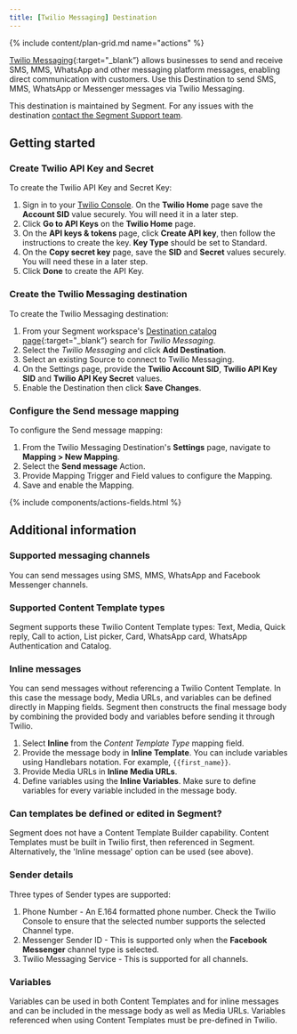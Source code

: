 ```yaml
---
title: [Twilio Messaging] Destination
---
```


{% include content/plan-grid.md name="actions" %}

[Twilio Messaging](https://www.twilio.com/en-us/messaging/?utm_source=segmentio&utm_medium=docs&utm_campaign=partners){:target="_blank”} allows businesses to send and receive SMS, MMS, WhatsApp and other messaging platform messages, enabling direct communication with customers. Use this Destination to send SMS, MMS, WhatsApp or Messenger messages via Twilio Messaging.  

This destination is maintained by Segment. For any issues with the destination [contact the Segment Support team](mailto:friends@segment.com).

## Getting started

### Create Twilio API Key and Secret

To create the Twilio API Key and Secret Key:
1. Sign in to your [Twilio Console](https://console.twilio.com/). On the **Twilio Home** page save the **Account SID** value securely. You will need it in a later step. 
2. Click **Go to API Keys** on the **Twilio Home** page.
3. On the **API keys & tokens** page, click **Create API key**, then follow the instructions to create the key. **Key Type** should be set to Standard.
4. On the **Copy secret key** page, save the **SID** and **Secret** values securely. You will need these in a later step. 
5. Click **Done** to create the API Key. 

### Create the Twilio Messaging destination 

To create the Twilio Messaging destination:
1. From your Segment workspace's [Destination catalog page](https://app.segment.com/goto-my-workspace/destinations/catalog){:target="_blank”} search for *Twilio Messaging*.
2. Select the *Twilio Messaging* and click **Add Destination**.
3. Select an existing Source to connect to Twilio Messaging.
4. On the Settings page, provide the **Twilio Account SID**, **Twilio API Key SID** and **Twilio API Key Secret** values.
5. Enable the Destination then click **Save Changes**. 

### Configure the Send message mapping

To configure the Send message mapping:
1. From the Twilio Messaging Destination's **Settings** page, navigate to **Mapping > New Mapping**.  
2. Select the **Send message** Action. 
3. Provide Mapping Trigger and Field values to configure the Mapping. 
4. Save and enable the Mapping. 

{% include components/actions-fields.html %}

## Additional information

### Supported messaging channels
You can send messages using SMS, MMS, WhatsApp and Facebook Messenger channels. 

### Supported Content Template types
Segment supports these Twilio Content Template types: Text, Media, Quick reply, Call to action, List picker, Card, WhatsApp card, WhatsApp Authentication and Catalog.

### Inline messages
You can send messages without referencing a Twilio Content Template. In this case the message body, Media URLs, and variables can be defined directly in Mapping fields. Segment then constructs the final message body by combining the provided body and variables before sending it through Twilio.

1. Select **Inline** from the *Content Template Type* mapping field. 
2. Provide the message body in **Inline Template**. You can include variables using Handlebars notation. For example, `{{first_name}}`.
3. Provide Media URLs in **Inline Media URLs**. 
4. Define variables using the **Inline Variables**. Make sure to define variables for every variable included in the message body. 

### Can templates be defined or edited in Segment?
Segment does not have a Content Template Builder capability. Content Templates must be built in Twilio first, then referenced in Segment. Alternatively, the 'Inline message' option can be used (see above). 

### Sender details
Three types of Sender types are supported: 
1. Phone Number - An E.164 formatted phone number. Check the Twilio Console to ensure that the selected number supports the selected Channel type. 
2. Messenger Sender ID - This is supported only when the **Facebook Messenger** channel type is selected.
3. Twilio Messaging Service - This is supported for all channels. 

### Variables
Variables can be used in both Content Templates and for inline messages and can be included in the message body as well as Media URLs. Variables referenced when using Content Templates must be pre-defined in Twilio.  